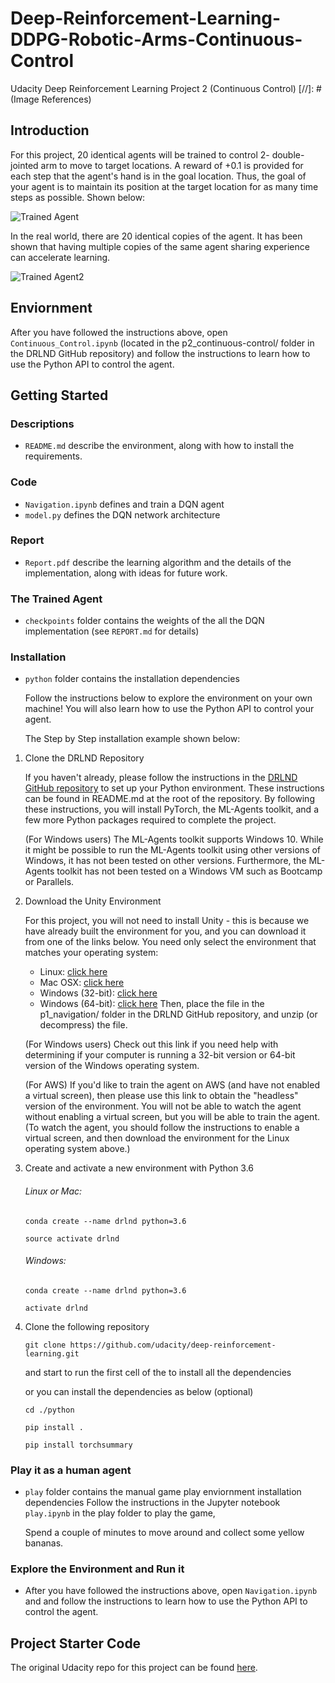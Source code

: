 # Deep-Reinforcement-Learning-DDPG-Robotic-Arms-Continuous-Control
Udacity Deep Reinforcement Learning Project 2 (Continuous Control)
[//]: # (Image References)

[image1]: https://github.com/Unity-Technologies/ml-agents/blob/master/docs/images/reacher.png "Trained Agent"

[image2]: https://3.bp.blogspot.com/-I6UKhtpt-pI/WzP8ThUgMRI/AAAAAAAADFQ/mmbmu0YtDeAGT1RJj0pDPPm_jYyyYYg0gCLcBGAs/s1600/image8.gif "Trained Agent2"

## Introduction

For this project, 20 identical agents will be trained to control 2- double-jointed arm to move to target locations. A reward of +0.1 is provided for each step that the agent's hand is in the goal location. Thus, the goal of your agent is to maintain its position at the target location for as many time steps as possible. Shown below:

![Trained Agent][image1]

In the real world, there are 20 identical copies of the agent. It has been shown that having multiple copies of the same agent sharing experience can accelerate learning.

![Trained Agent2][image2]

## Enviornment

After you have followed the instructions above, open `Continuous_Control.ipynb` (located in the p2_continuous-control/ folder in the DRLND GitHub repository) and follow the instructions to learn how to use the Python API to control the agent.

## Getting Started
### Descriptions
- `README.md` describe the environment, along with how to install the requirements.

### Code
- `Navigation.ipynb` defines and train a DQN agent
- `model.py` defines the DQN network architecture

### Report
- `Report.pdf` describe the learning algorithm and the details of the implementation, along with ideas for future work.

### The Trained Agent
- `checkpoints` folder contains the weights of the all the DQN implementation (see `REPORT.md` for details)

### Installation
- `python` folder contains the installation dependencies

  Follow the instructions below to explore the environment on your own machine! You will also learn how to use the Python API to control your agent.

  The Step by Step installation example shown below:

1. Clone the DRLND Repository

    If you haven't already, please follow the instructions in the [DRLND GitHub repository](https://github.com/udacity/deep-reinforcement-learning#dependencies) to set up your Python environment. These instructions can be found in README.md at the root of the repository. By following these instructions, you will install PyTorch, the ML-Agents toolkit, and a few more Python packages required to complete the project.

    (For Windows users) The ML-Agents toolkit supports Windows 10. While it might be possible to run the ML-Agents toolkit using other versions of Windows, it has not been tested on other versions. Furthermore, the ML-Agents toolkit has not been tested on a Windows VM such as Bootcamp or Parallels.

2. Download the Unity Environment

    For this project, you will not need to install Unity - this is because we have already built the environment for you, and you can download it from one of the links below. You need only select the environment that matches your operating system:

      - Linux: [click here](https://s3-us-west-1.amazonaws.com/udacity-drlnd/P1/Banana/Banana_Linux.zip)
      - Mac OSX: [click here](https://s3-us-west-1.amazonaws.com/udacity-drlnd/P1/Banana/Banana.app.zip)
      - Windows (32-bit): [click here](https://s3-us-west-1.amazonaws.com/udacity-drlnd/P1/Banana/Banana_Windows_x86.zip)
      - Windows (64-bit): [click here](https://s3-us-west-1.amazonaws.com/udacity-drlnd/P1/Banana/Banana_Windows_x86_64.zip)
      Then, place the file in the p1_navigation/ folder in the DRLND GitHub repository, and unzip (or decompress) the file.

    (For Windows users) Check out this link if you need help with determining if your computer is running a 32-bit version or 64-bit version of the Windows operating system.

    (For AWS) If you'd like to train the agent on AWS (and have not enabled a virtual screen), then please use this link to obtain the "headless" version of the environment. You will not be able to watch the agent without enabling a virtual screen, but you will be able to train the agent. (To watch the agent, you should follow the instructions to enable a virtual screen, and then download the environment for the Linux operating system above.)

3. Create and activate a new environment with Python 3.6
    
     ###### Linux or Mac:
     
      `conda create --name drlnd python=3.6`
      
      `source activate drlnd`

     ###### Windows:

      `conda create --name drlnd python=3.6`
      
      `activate drlnd`

4. Clone the following repository 

    `git clone https://github.com/udacity/deep-reinforcement-learning.git`

    and start to run the first cell of the  to install all the dependencies

    or you can install the dependencies as below (optional)
   
   `cd ./python`
   
   `pip install .`

   `pip install torchsummary`

### Play it as a human agent
- `play` folder contains the manual game play enviornment installation dependencies
  Follow the instructions in the Jupyter notebook `play.ipynb` in the play folder to play the game, 

  Spend a couple of minutes to move around and collect some yellow bananas.

### Explore the Environment and Run it
- After you have followed the instructions above, open `Navigation.ipynb` and and follow the instructions to learn how to use the Python API to control the agent.

## Project Starter Code
The original Udacity repo for this project can be found [here](https://github.com/udacity/deep-reinforcement-learning/tree/master/p1_navigation).
